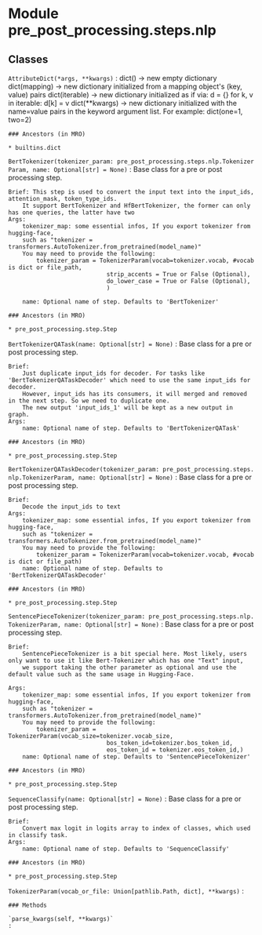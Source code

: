 Module pre_post_processing.steps.nlp
====================================

Classes
-------

`AttributeDict(*args, **kwargs)`
:   dict() -> new empty dictionary
    dict(mapping) -> new dictionary initialized from a mapping object's
        (key, value) pairs
    dict(iterable) -> new dictionary initialized as if via:
        d = {}
        for k, v in iterable:
            d[k] = v
    dict(**kwargs) -> new dictionary initialized with the name=value pairs
        in the keyword argument list.  For example:  dict(one=1, two=2)

    ### Ancestors (in MRO)

    * builtins.dict

`BertTokenizer(tokenizer_param: pre_post_processing.steps.nlp.TokenizerParam, name: Optional[str] = None)`
:   Base class for a pre or post processing step.
    
    Brief: This step is used to convert the input text into the input_ids, attention_mask, token_type_ids.
        It support BertTokenizer and HfBertTokenizer, the former can only has one queries, the latter have two
    Args:
        tokenizer_map: some essential infos, If you export tokenizer from hugging-face,
        such as "tokenizer = transformers.AutoTokenizer.from_pretrained(model_name)"
        You may need to provide the following:
            tokenizer_param = TokenizerParam(vocab=tokenizer.vocab, #vocab is dict or file_path,
                                strip_accents = True or False (Optional),
                                do_lower_case = True or False (Optional),
                                )
    
        name: Optional name of step. Defaults to 'BertTokenizer'

    ### Ancestors (in MRO)

    * pre_post_processing.step.Step

`BertTokenizerQATask(name: Optional[str] = None)`
:   Base class for a pre or post processing step.
    
    Brief:
        Just duplicate input_ids for decoder. For tasks like 'BertTokenizerQATaskDecoder' which need to use the same input_ids for decoder.
        However, input_ids has its consumers, it will merged and removed in the next step. So we need to duplicate one.
        The new output 'input_ids_1' will be kept as a new output in graph.
    Args:
        name: Optional name of step. Defaults to 'BertTokenizerQATask'

    ### Ancestors (in MRO)

    * pre_post_processing.step.Step

`BertTokenizerQATaskDecoder(tokenizer_param: pre_post_processing.steps.nlp.TokenizerParam, name: Optional[str] = None)`
:   Base class for a pre or post processing step.
    
    Brief:
        Decode the input_ids to text
    Args:
        tokenizer_map: some essential infos, If you export tokenizer from hugging-face,
        such as "tokenizer = transformers.AutoTokenizer.from_pretrained(model_name)"
        You may need to provide the following:
            tokenizer_param = TokenizerParam(vocab=tokenizer.vocab, #vocab is dict or file_path)
        name: Optional name of step. Defaults to 'BertTokenizerQATaskDecoder'

    ### Ancestors (in MRO)

    * pre_post_processing.step.Step

`SentencePieceTokenizer(tokenizer_param: pre_post_processing.steps.nlp.TokenizerParam, name: Optional[str] = None)`
:   Base class for a pre or post processing step.
    
    Brief:
        SentencePieceTokenizer is a bit special here. Most likely, users only want to use it like Bert-Tokenizer which has one "Text" input,
        we support taking the other parameter as optional and use the default value such as the same usage in Hugging-Face.
    
    Args:
        tokenizer_map: some essential infos, If you export tokenizer from hugging-face,
        such as "tokenizer = transformers.AutoTokenizer.from_pretrained(model_name)"
        You may need to provide the following:
            tokenizer_param = TokenizerParam(vocab_size=tokenizer.vocab_size,
                                bos_token_id=tokenizer.bos_token_id,
                                eos_token_id = tokenizer.eos_token_id,)
        name: Optional name of step. Defaults to 'SentencePieceTokenizer'

    ### Ancestors (in MRO)

    * pre_post_processing.step.Step

`SequenceClassify(name: Optional[str] = None)`
:   Base class for a pre or post processing step.
    
    Brief:
        Convert max logit in logits array to index of classes, which used in classify task.
    Args:
        name: Optional name of step. Defaults to 'SequenceClassify'

    ### Ancestors (in MRO)

    * pre_post_processing.step.Step

`TokenizerParam(vocab_or_file: Union[pathlib.Path, dict], **kwargs)`
:   

    ### Methods

    `parse_kwargs(self, **kwargs)`
    :